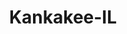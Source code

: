 ---
title: Kankakee-IL
slug: kankakee-il
f_state:
- cms/state/illinois.md
f_locations:
- cms/payday-loan/check-into-cash-11785.md
- cms/payday-loan/check-into-cash-11791.md
- cms/payday-loan/check-into-cash-illinois-llc-12980.md
- cms/payday-loan/kankakee-currency-exchange-inc-19951.md
- cms/payday-loan/kankakee-currency-exchanges-inc-19952.md
- cms/payday-loan/meadowview-currency-exchange-i-20740.md
- cms/payday-loan/meadowview-currency-exchange-i-20741.md
- cms/payday-loan/meadowview-currency-exchange-inc-20742.md
- cms/payday-loan/security-finance-26276.md
- cms/payday-loan/shapiro-developmental-center-26358.md
- cms/payday-loan/stephenson-refund-transfer-corporation-26916.md
- cms/payday-loan/tosha-tiny-tots-27899.md
updated-on: '2024-05-30T13:41:28.615Z'
created-on: '2024-05-30T13:41:28.615Z'
published-on: '2024-05-30T13:54:32.469Z'
f_city: Kankakee
layout: '[city].html'
tags: city
---